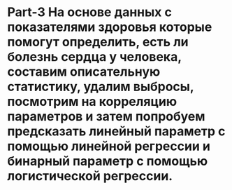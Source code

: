 # Part-3 На основе данных с показателями здоровья  которые помогут определить, есть ли болезнь сердца у человека, составим описательную статистику, удалим выбросы, посмотрим на корреляцию параметров и затем попробуем предсказать линейный параметр с помощью линейной регрессии и бинарный параметр с помощью логистической регрессии.
